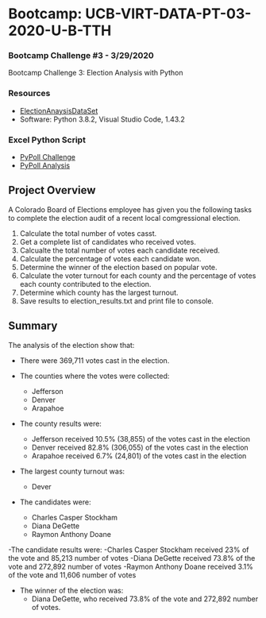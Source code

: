 # Bootcamp: UCB-VIRT-DATA-PT-03-2020-U-B-TTH
### Bootcamp Challenge #3 - 3/29/2020
Bootcamp Challenge 3: Election Analysis with Python

### Resources
- [ElectionAnaysisDataSet](https://courses.bootcampspot.com/courses/140/files/35150)
- Software: Python 3.8.2, Visual Studio Code, 1.43.2

### Excel Python Script
- [PyPoll Challenge](PyPoll_Challenge.py)
- [PyPoll Analysis](analysis/election_analysis.txt)

## Project Overview
A Colorado Board of Elections employee has given you the following tasks to complete the election audit of a recent local comgressional election.

1. Calculate the total number of votes casst.
2. Get a complete list of candidates who received votes.
3. Calcualte the total number of votes each candidate received.
4. Calculate the percentage of votes each candidate won.
5. Determine the winner of the election based on popular vote.
6. Calculate the voter turnout for each county and the percentage of votes each county contributed to the election.
7. Determine which county has the largest turnout.
8. Save results to election_results.txt and print file to console.

## Summary
The analysis of the election show that:
- There were 369,711 votes cast in the election.

- The counties where the votes were collected:
    - Jefferson
    - Denver
    - Arapahoe
- The county results were:
    - Jefferson received 10.5% (38,855) of the votes cast in the election
    - Denver received 82.8% (306,055) of the votes cast in the election
    - Arapahoe received 6.7% (24,801) of the votes cast in the election
- The largest county turnout was:
    - Dever

- The candidates were:
    - Charles Casper Stockham
    - Diana DeGette
    - Raymon Anthony Doane

-The candidate results were:
    -Charles Casper Stockham received 23% of the vote and 85,213 number of votes
    -Diana DeGette received 73.8% of the vote and 272,892 number of votes
    -Raymon Anthony Doane received 3.1% of the vote and 11,606 number of votes
- The winner of the election was:
    - Diana DeGette, who received 73.8% of the vote and 272,892 number of votes.
